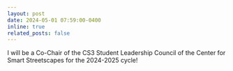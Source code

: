 ```yaml
---
layout: post
date: 2024-05-01 07:59:00-0400
inline: true
related_posts: false
---
```


I will be a Co-Chair of the CS3 Student Leadership Council of the Center for Smart Streetscapes for the 2024-2025 cycle!